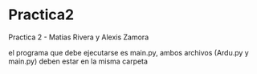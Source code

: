 # Practica2
Practica 2 - Matias Rivera y Alexis Zamora

el programa que debe ejecutarse es main.py, ambos archivos (Ardu.py y main.py) deben estar en la misma carpeta
